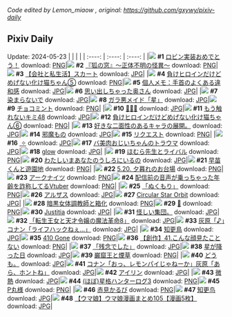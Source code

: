 *Code edited by Lemon_miaow , original: https://github.com/gxywy/pixiv-daily*
## Pixiv Daily 
Update: 2024-05-23
|      |      |      |
| :----: | :----: | :----: |
|![](https://pximg.lemonmiaow.xyz/c/240x480/img-master/img/2024/05/21/00/00/21/118908856_p0_master1200.jpg) **#1** [ロビン実装おめでとう！](https://www.pixiv.net/artworks/118908856) download: [PNG](https://pximg.lemonmiaow.xyz/img-original/img/2024/05/21/00/00/21/118908856_p0.png)|![](https://pximg.lemonmiaow.xyz/c/240x480/img-master/img/2024/05/21/18/31/14/118925943_p0_master1200.jpg) **#2** [『狐の窓』～正体不明の怪異～](https://www.pixiv.net/artworks/118925943) download: [PNG](https://pximg.lemonmiaow.xyz/img-original/img/2024/05/21/18/31/14/118925943_p0.png)|![](https://pximg.lemonmiaow.xyz/c/240x480/img-master/img/2024/05/21/12/00/20/118919407_p0_master1200.jpg) **#3** [【会社と私生活】スカート](https://www.pixiv.net/artworks/118919407) download: [JPG](https://pximg.lemonmiaow.xyz/img-original/img/2024/05/21/12/00/20/118919407_p0.jpg)|
|![](https://pximg.lemonmiaow.xyz/c/240x480/img-master/img/2024/05/21/00/00/49/118908972_p0_master1200.jpg) **#4** [負けヒロインだけどめげない化け猫ちゃん⑤](https://www.pixiv.net/artworks/118908972) download: [PNG](https://pximg.lemonmiaow.xyz/img-original/img/2024/05/21/00/00/49/118908972_p0.png)|![](https://pximg.lemonmiaow.xyz/c/240x480/img-master/img/2024/05/21/06/00/12/118915044_p0_master1200.jpg) **#5** [個人メモ：手首のよくある違和感](https://www.pixiv.net/artworks/118915044) download: [JPG](https://pximg.lemonmiaow.xyz/img-original/img/2024/05/21/06/00/12/118915044_p0.jpg)|![](https://pximg.lemonmiaow.xyz/c/240x480/img-master/img/2024/05/21/00/13/23/118909559_p0_master1200.jpg) **#6** [思い出しちゃった奥さん](https://www.pixiv.net/artworks/118909559) download: [JPG](https://pximg.lemonmiaow.xyz/img-original/img/2024/05/21/00/13/23/118909559_p0.jpg)|
|![](https://pximg.lemonmiaow.xyz/c/240x480/img-master/img/2024/05/21/00/00/05/118908777_p0_master1200.jpg) **#7** [染まらないで](https://www.pixiv.net/artworks/118908777) download: [JPG](https://pximg.lemonmiaow.xyz/img-original/img/2024/05/21/00/00/05/118908777_p0.jpg)|![](https://pximg.lemonmiaow.xyz/c/240x480/img-master/img/2024/05/22/00/00/26/118936191_p0_master1200.jpg) **#8** [ガラ悪メイド「星」](https://www.pixiv.net/artworks/118936191) download: [JPG](https://pximg.lemonmiaow.xyz/img-original/img/2024/05/22/00/00/26/118936191_p0.jpg)|![](https://pximg.lemonmiaow.xyz/c/240x480/img-master/img/2024/05/22/20/30/05/118956591_p0_master1200.jpg) **#9** [チョコミント](https://www.pixiv.net/artworks/118956591) download: [PNG](https://pximg.lemonmiaow.xyz/img-original/img/2024/05/22/20/30/05/118956591_p0.png)|
|![](https://pximg.lemonmiaow.xyz/c/240x480/img-master/img/2024/05/21/00/00/42/118908846_p0_master1200.jpg) **#10** [🎉🎉🎉](https://www.pixiv.net/artworks/118908846) download: [JPG](https://pximg.lemonmiaow.xyz/img-original/img/2024/05/21/00/00/42/118908846_p0.jpg)|![](https://pximg.lemonmiaow.xyz/c/240x480/img-master/img/2024/05/21/15/35/20/118922501_p0_master1200.jpg) **#11** [もう触れないキミ48](https://www.pixiv.net/artworks/118922501) download: [JPG](https://pximg.lemonmiaow.xyz/img-original/img/2024/05/21/15/35/20/118922501_p0.jpg)|![](https://pximg.lemonmiaow.xyz/c/240x480/img-master/img/2024/05/22/00/01/06/118936336_p0_master1200.jpg) **#12** [負けヒロインだけどめげない化け猫ちゃん⑥](https://www.pixiv.net/artworks/118936336) download: [PNG](https://pximg.lemonmiaow.xyz/img-original/img/2024/05/22/00/01/06/118936336_p0.png)|
|![](https://pximg.lemonmiaow.xyz/c/240x480/img-master/img/2024/05/22/20/42/03/118956936_p0_master1200.jpg) **#13** [好きな二面性のあるキャラの展開。](https://www.pixiv.net/artworks/118956936) download: [JPG](https://pximg.lemonmiaow.xyz/img-original/img/2024/05/22/20/42/03/118956936_p0.jpg)|![](https://pximg.lemonmiaow.xyz/c/240x480/img-master/img/2024/05/21/19/21/45/118927116_p0_master1200.jpg) **#14** [邪魔もの](https://www.pixiv.net/artworks/118927116) download: [JPG](https://pximg.lemonmiaow.xyz/img-original/img/2024/05/21/19/21/45/118927116_p0.jpg)|![](https://pximg.lemonmiaow.xyz/c/240x480/img-master/img/2024/05/21/13/27/47/118920733_p0_master1200.jpg) **#15** [リクエスト](https://www.pixiv.net/artworks/118920733) download: [PNG](https://pximg.lemonmiaow.xyz/img-original/img/2024/05/21/13/27/47/118920733_p0.png)|
|![](https://pximg.lemonmiaow.xyz/c/240x480/img-master/img/2024/05/21/20/02/47/118928363_p0_master1200.jpg) **#16** [︎ ✧](https://www.pixiv.net/artworks/118928363) download: [JPG](https://pximg.lemonmiaow.xyz/img-original/img/2024/05/21/20/02/47/118928363_p0.jpg)|![](https://pximg.lemonmiaow.xyz/c/240x480/img-master/img/2024/05/22/00/02/05/118936434_p0_master1200.jpg) **#17** [バ美肉おじいちゃんのトラウマ](https://www.pixiv.net/artworks/118936434) download: [JPG](https://pximg.lemonmiaow.xyz/img-original/img/2024/05/22/00/02/05/118936434_p0.jpg)|![](https://pximg.lemonmiaow.xyz/c/240x480/img-master/img/2024/05/21/00/00/08/118908788_p0_master1200.jpg) **#18** [glow](https://www.pixiv.net/artworks/118908788) download: [JPG](https://pximg.lemonmiaow.xyz/img-original/img/2024/05/21/00/00/08/118908788_p0.jpg)|
|![](https://pximg.lemonmiaow.xyz/c/240x480/img-master/img/2024/05/22/20/00/46/118955791_p0_master1200.jpg) **#19** [ほむら先生とライバル](https://www.pixiv.net/artworks/118955791) download: [PNG](https://pximg.lemonmiaow.xyz/img-original/img/2024/05/22/20/00/46/118955791_p0.png)|![](https://pximg.lemonmiaow.xyz/c/240x480/img-master/img/2024/05/21/07/48/22/118916306_p0_master1200.jpg) **#20** [わたしいまあなたのうしろにいるの](https://www.pixiv.net/artworks/118916306) download: [JPG](https://pximg.lemonmiaow.xyz/img-original/img/2024/05/21/07/48/22/118916306_p0.jpg)|![](https://pximg.lemonmiaow.xyz/c/240x480/img-master/img/2024/05/22/11/33/24/118946682_p0_master1200.jpg) **#21** [早苗くんと遊園地](https://www.pixiv.net/artworks/118946682) download: [PNG](https://pximg.lemonmiaow.xyz/img-original/img/2024/05/22/11/33/24/118946682_p0.png)|
|![](https://pximg.lemonmiaow.xyz/c/240x480/img-master/img/2024/05/21/12/00/04/118919349_p0_master1200.jpg) **#22** [5.20. 夕暮れのお台場](https://www.pixiv.net/artworks/118919349) download: [PNG](https://pximg.lemonmiaow.xyz/img-original/img/2024/05/21/12/00/04/118919349_p0.png)|![](https://pximg.lemonmiaow.xyz/c/240x480/img-master/img/2024/05/22/22/10/25/118959942_p0_master1200.jpg) **#23** [アークナイツ](https://www.pixiv.net/artworks/118959942) download: [PNG](https://pximg.lemonmiaow.xyz/img-original/img/2024/05/22/22/10/25/118959942_p0.png)|![](https://pximg.lemonmiaow.xyz/c/240x480/img-master/img/2024/05/21/20/07/20/118928498_p0_master1200.jpg) **#24** [配信前の音声が乗っちゃった年齢を詐称してるVtuber](https://www.pixiv.net/artworks/118928498) download: [PNG](https://pximg.lemonmiaow.xyz/img-original/img/2024/05/21/20/07/20/118928498_p0.png)|
|![](https://pximg.lemonmiaow.xyz/c/240x480/img-master/img/2024/05/21/23/13/30/118934663_p0_master1200.jpg) **#25** [「ぬくもり」](https://www.pixiv.net/artworks/118934663) download: [PNG](https://pximg.lemonmiaow.xyz/img-original/img/2024/05/21/23/13/30/118934663_p0.png)|![](https://pximg.lemonmiaow.xyz/c/240x480/img-master/img/2024/05/21/20/00/08/118928207_p0_master1200.jpg) **#26** [アルザス](https://www.pixiv.net/artworks/118928207) download: [JPG](https://pximg.lemonmiaow.xyz/img-original/img/2024/05/21/20/00/08/118928207_p0.jpg)|![](https://pximg.lemonmiaow.xyz/c/240x480/img-master/img/2024/05/21/19/12/46/118926900_p0_master1200.jpg) **#27** [Circular Star Orbit](https://www.pixiv.net/artworks/118926900) download: [JPG](https://pximg.lemonmiaow.xyz/img-original/img/2024/05/21/19/12/46/118926900_p0.jpg)|
|![](https://pximg.lemonmiaow.xyz/c/240x480/img-master/img/2024/05/22/07/24/21/118943612_p0_master1200.jpg) **#28** [暗黒女体調教師と箱化](https://www.pixiv.net/artworks/118943612) download: [PNG](https://pximg.lemonmiaow.xyz/img-original/img/2024/05/22/07/24/21/118943612_p0.png)|![](https://pximg.lemonmiaow.xyz/c/240x480/img-master/img/2024/05/21/18/15/11/118925562_p0_master1200.jpg) **#29** [💠](https://www.pixiv.net/artworks/118925562) download: [PNG](https://pximg.lemonmiaow.xyz/img-original/img/2024/05/21/18/15/11/118925562_p0.png)|![](https://pximg.lemonmiaow.xyz/c/240x480/img-master/img/2024/05/21/00/00/19/118908848_p0_master1200.jpg) **#30** [Justitia](https://www.pixiv.net/artworks/118908848) download: [JPG](https://pximg.lemonmiaow.xyz/img-original/img/2024/05/21/00/00/19/118908848_p0.jpg)|
|![](https://pximg.lemonmiaow.xyz/c/240x480/img-master/img/2024/05/22/20/43/01/118946140_p0_master1200.jpg) **#31** [怪しい集団。](https://www.pixiv.net/artworks/118946140) download: [JPG](https://pximg.lemonmiaow.xyz/img-original/img/2024/05/22/20/43/01/118946140_p0.jpg)|![](https://pximg.lemonmiaow.xyz/c/240x480/img-master/img/2024/05/21/00/00/08/118908791_p0_master1200.jpg) **#32** [「転生王女と天才令嬢の魔法革命8」](https://www.pixiv.net/artworks/118908791) download: [JPG](https://pximg.lemonmiaow.xyz/img-original/img/2024/05/21/00/00/08/118908791_p0.jpg)|![](https://pximg.lemonmiaow.xyz/c/240x480/img-master/img/2024/05/21/17/28/27/118924399_p0_master1200.jpg) **#33** [灰原「♪」コナン「ライフハックねぇ…」](https://www.pixiv.net/artworks/118924399) download: [JPG](https://pximg.lemonmiaow.xyz/img-original/img/2024/05/21/17/28/27/118924399_p0.jpg)|
|![](https://pximg.lemonmiaow.xyz/c/240x480/img-master/img/2024/05/22/18/00/14/118952831_p0_master1200.jpg) **#34** [知更鳥](https://www.pixiv.net/artworks/118952831) download: [JPG](https://pximg.lemonmiaow.xyz/img-original/img/2024/05/22/18/00/14/118952831_p0.jpg)|![](https://pximg.lemonmiaow.xyz/c/240x480/img-master/img/2024/05/22/00/09/37/118936781_p0_master1200.jpg) **#35** [410 Gone](https://www.pixiv.net/artworks/118936781) download: [PNG](https://pximg.lemonmiaow.xyz/img-original/img/2024/05/22/00/09/37/118936781_p0.png)|![](https://pximg.lemonmiaow.xyz/c/240x480/img-master/img/2024/05/22/00/02/20/118936450_p0_master1200.jpg) **#36** [【創作】41.こんな顔見たことない](https://www.pixiv.net/artworks/118936450) download: [PNG](https://pximg.lemonmiaow.xyz/img-original/img/2024/05/22/00/02/20/118936450_p0.png)|
|![](https://pximg.lemonmiaow.xyz/c/240x480/img-master/img/2024/05/22/00/00/37/118936251_p0_master1200.jpg) **#37** [「残念でした」](https://www.pixiv.net/artworks/118936251) download: [JPG](https://pximg.lemonmiaow.xyz/img-original/img/2024/05/22/00/00/37/118936251_p0.jpg)|![](https://pximg.lemonmiaow.xyz/c/240x480/img-master/img/2024/05/21/20/07/59/118928520_p0_master1200.jpg) **#38** [星が降った日](https://www.pixiv.net/artworks/118928520) download: [JPG](https://pximg.lemonmiaow.xyz/img-original/img/2024/05/21/20/07/59/118928520_p0.jpg)|![](https://pximg.lemonmiaow.xyz/c/240x480/img-master/img/2024/05/22/01/00/32/118936275_p0_master1200.jpg) **#39** [巌窟王と煙草](https://www.pixiv.net/artworks/118936275) download: [PNG](https://pximg.lemonmiaow.xyz/img-original/img/2024/05/22/01/00/32/118936275_p0.png)|
|![](https://pximg.lemonmiaow.xyz/c/240x480/img-master/img/2024/05/21/20/00/05/118928192_p0_master1200.jpg) **#40** [どうも。](https://www.pixiv.net/artworks/118928192) download: [JPG](https://pximg.lemonmiaow.xyz/img-original/img/2024/05/21/20/00/05/118928192_p0.jpg)|![](https://pximg.lemonmiaow.xyz/c/240x480/img-master/img/2024/05/22/18/05/04/118953018_p0_master1200.jpg) **#41** [コナン「おっ、レモンパイじゃねーか」灰原「あら、ホントね」](https://www.pixiv.net/artworks/118953018) download: [JPG](https://pximg.lemonmiaow.xyz/img-original/img/2024/05/22/18/05/04/118953018_p0.jpg)|![](https://pximg.lemonmiaow.xyz/c/240x480/img-master/img/2024/05/21/00/00/35/118908917_p0_master1200.jpg) **#42** [アイリン](https://www.pixiv.net/artworks/118908917) download: [JPG](https://pximg.lemonmiaow.xyz/img-original/img/2024/05/21/00/00/35/118908917_p0.jpg)|
|![](https://pximg.lemonmiaow.xyz/c/240x480/img-master/img/2024/05/21/22/32/52/118933302_p0_master1200.jpg) **#43** [微熱](https://www.pixiv.net/artworks/118933302) download: [JPG](https://pximg.lemonmiaow.xyz/img-original/img/2024/05/21/22/32/52/118933302_p0.jpg)|![](https://pximg.lemonmiaow.xyz/c/240x480/img-master/img/2024/05/22/02/11/44/118939819_p0_master1200.jpg) **#44** [(ほぼ)星格ハンターログ3](https://www.pixiv.net/artworks/118939819) download: [PNG](https://pximg.lemonmiaow.xyz/img-original/img/2024/05/22/02/11/44/118939819_p0.png)|![](https://pximg.lemonmiaow.xyz/c/240x480/img-master/img/2024/05/21/00/00/16/118908836_p0_master1200.jpg) **#45** [P丸様](https://www.pixiv.net/artworks/118908836) download: [PNG](https://pximg.lemonmiaow.xyz/img-original/img/2024/05/21/00/00/16/118908836_p0.png)|
|![](https://pximg.lemonmiaow.xyz/c/240x480/img-master/img/2024/05/21/00/00/18/118908844_p0_master1200.jpg) **#46** [赤見かるび](https://www.pixiv.net/artworks/118908844) download: [PNG](https://pximg.lemonmiaow.xyz/img-original/img/2024/05/21/00/00/18/118908844_p0.png)|![](https://pximg.lemonmiaow.xyz/c/240x480/img-master/img/2024/05/22/00/18/26/118929193_p0_master1200.jpg) **#47** [知更鸟](https://www.pixiv.net/artworks/118929193) download: [JPG](https://pximg.lemonmiaow.xyz/img-original/img/2024/05/22/00/18/26/118929193_p0.jpg)|![](https://pximg.lemonmiaow.xyz/c/240x480/img-master/img/2024/05/22/00/01/45/118936402_p0_master1200.jpg) **#48** [【ウマ娘】ウマ娘漫画まとめ105【漫画5枚】](https://www.pixiv.net/artworks/118936402) download: [JPG](https://pximg.lemonmiaow.xyz/img-original/img/2024/05/22/00/01/45/118936402_p0.jpg)|

